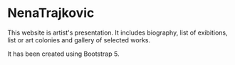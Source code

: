 # NenaTrajkovic

This website is artist's presentation.
It includes biography, list of exibitions, list or art colonies and gallery of selected works.

It has been created using Bootstrap 5.
